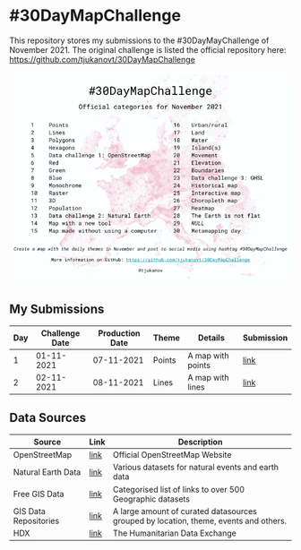 # #30DayMapChallenge

This repository stores my submissions to the #30DayMayChallenge of November 2021.
The original challenge is listed the official repository here: https://github.com/tjukanovt/30DayMapChallenge

![30DayMapChallenge](30dmpc_2021.png)

## My Submissions
| Day | Challenge Date | Production Date | Theme | Details | Submission |
| --- | --- | --- | --- | --- | --- |
| 1 | 01-11-2021 | 07-11-2021 | Points | A map with points | [link](https://github.com/sepam/30DayMapChallenge-2021/tree/master/day1) |
| 2 | 02-11-2021 | 08-11-2021 | Lines | A map with lines | [link](https://github.com/sepam/30DayMapChallenge-2021/tree/master/day2) |


## Data Sources
| Source | Link | Description |
| --- | --- | --- |
| OpenStreetMap | [link](https://www.openstreetmap.org/#map=12/1.3649/103.8229) | Official OpenStreetMap Website |
| Natural Earth Data | [link](https://www.naturalearthdata.com) | Various datasets for natural events and earth data |
| Free GIS Data | [link](https://freegisdata.rtwilson.com) | Categorised list of links to over 500 Geographic datasets |
| GIS Data Repositories | [link](https://docs.google.com/spreadsheets/d/1utQRlrX3lJniBjWE3rNjLZeTRsbjH-zdjxNmXhhvO9Q/edit#gid=50) | A large amount of curated datasources grouped by location, theme, events and others.|
| HDX | [link](https://data.humdata.org) | The Humanitarian Data Exchange|
